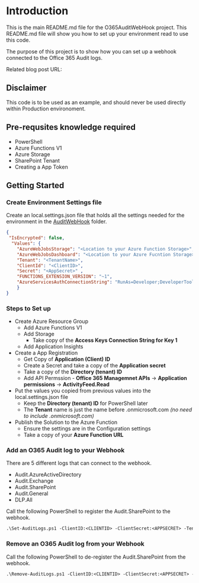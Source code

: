 # Introduction

This is the main README.md file for the O365AuditWebHook project. 
This README.md file will show you how to set up your environment read to use this code. 

The purpose of this project is to show how you can set up a webhook connected to the Office 365 Audit logs.

Related blog post URL: <TO BE WRITTEN>

## Disclaimer

This code is to be used as an example, and should never be used directly within Production environoment.

## Pre-requsites knowledge required
- PowerShell
- Azure Functions V1
- Azure Storage
- SharePoint Tenant
- Creating a App Token

## Getting Started

### Create Environment Settings file

Create an local.settings.json file that holds all the settings needed for the environment in the [AuditWebHook](./AuditWebHook) folder.

```json
{
 "IsEncrypted": false,
  "Values": {
    "AzureWebJobsStorage": "<Location to your Azure Function Storage>",
    "AzureWebJobsDashboard": "<Location to your Azure Fucntion Storage>",
    "Tenant": "<TenantName>",
    "ClientId": "<ClientID>",
    "Secret": "<AppSecret>" ,
    "FUNCTIONS_EXTENSION_VERSION": "~1",
    "AzureServicesAuthConnectionString": "RunAs=Developer;DeveloperTool=AzureCli"
    }
}
```

### Steps to Set up

- Create Azure Resource Group
    - Add Azure Functions V1
    - Add Storage
        - Take copy of the **Access Keys Connection String for Key 1**
    - Add Application Insights
- Create a App Registration
    - Get Copy of **Application (Client) ID**
    - Create a Secret and take a copy of the **Application secret**
    - Take a copy of the **Directory (tenant) ID** 
    - Add API Permssion - **Office 365 Managemnet APIs** -> **Application permissions** -> **ActivityFeed.Read**
- Put the values you copied from previous values into the local.settings.json file
    - Keep the **Directory (tenant) ID** for PowerShell later
    - The **Tenant** name is just the name before .onmicrosoft.com _(no need to include .onmicrosoft.com)_
- Publish the Solution to the Azure Function
    - Ensure the settings are in the Configuration settings
    - Take a copy of your **Azure Function URL**

### Add an O365 Audit log to your Webhook

There are 5 different logs that can connect to the webhook.
- Audit.AzureActiveDirectory
- Audit.Exchange
- Audit.SharePoint
- Audit.General
- DLP.All

Call the following PowerShell to register the Audit.SharePoint to the webhook.

```ps
.\Set-AuditLogs.ps1 -ClientID:<CLIENTID> -ClientSecret:<APPSECRET> -TenantDomain:<TENANT>.onmicrosoft.com -TenantGUID:<TENANTGUID> -WebHookUrl:https://<AzurefunctionURL>/API/AuditWebHook -ContentType:Audit.SharePoint
```

### Remove an O365 Audit log from your Webhook

Call the following PowerShell to de-register the Audit.SharePoint from the webhook.

```ps
.\Remove-AuditLogs.ps1 -ClientID:<CLIENTID> -ClientSecret:<APPSECRET> -TenantDomain:<TENANT>.onmicrosoft.com -TenantGUID:<TENANTGUID> -WebHookUrl:https://<AzurefunctionURL>/API/AuditWebHook -ContentType:Audit.SharePoint
```